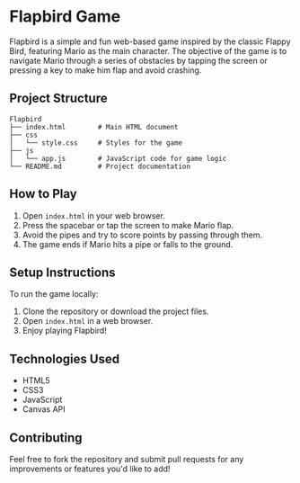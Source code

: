 # Flapbird Game

Flapbird is a simple and fun web-based game inspired by the classic Flappy Bird, featuring Mario as the main character. The objective of the game is to navigate Mario through a series of obstacles by tapping the screen or pressing a key to make him flap and avoid crashing.

## Project Structure

```
Flapbird
├── index.html        # Main HTML document
├── css
│   └── style.css     # Styles for the game
├── js
│   └── app.js        # JavaScript code for game logic
└── README.md         # Project documentation
```

## How to Play

1. Open `index.html` in your web browser.
2. Press the spacebar or tap the screen to make Mario flap.
3. Avoid the pipes and try to score points by passing through them.
4. The game ends if Mario hits a pipe or falls to the ground.

## Setup Instructions

To run the game locally:

1. Clone the repository or download the project files.
2. Open `index.html` in a web browser.
3. Enjoy playing Flapbird!

## Technologies Used

- HTML5
- CSS3
- JavaScript
- Canvas API

## Contributing

Feel free to fork the repository and submit pull requests for any improvements or features you'd like to add!